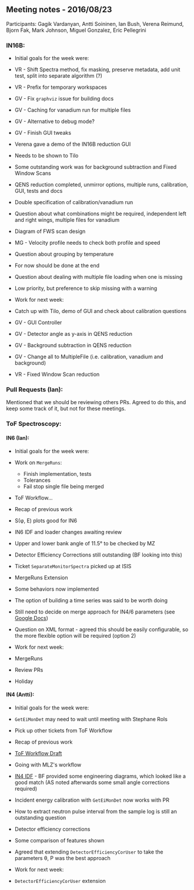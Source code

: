 ## Meeting notes - 2016/08/23

Participants: Gagik Vardanyan, Antti Soininen, Ian Bush, Verena Reimund, Bjorn Fak, Mark Johnson, Miguel Gonzalez, Eric Pellegrini 

### IN16B:

* Initial goals for the week were:
 * VR - Shift Spectra method, fix masking, preserve metadata, add unit test, split into separate algorithm (?)
 * VR - Prefix for temporary workspaces
 * GV - Fix `graphviz` issue for building docs
 * GV - Caching for vanadium run for multiple files
 * GV - Alternative to debug mode?
 * GV - Finish GUI tweaks

* Verena gave a demo of the IN16B reduction GUI
 * Needs to be shown to Tilo
 * Some outstanding work was for background subtraction and Fixed Window Scans
* QENS reduction completed, unmirror options, multiple runs, calibration, GUI, tests and docs
* Double specification of calibration/vanadium run
 * Question about what combinations might be required, independent left and right wings, multiple files for vanadium
* Diagram of FWS scan design
 * MG - Velocity profile needs to check both profile and speed
* Question about grouping by temperature
 * For now should be done at the end
* Question about dealing with multiple file loading when one is missing
 * Low priority, but preference to skip missing with a warning

* Work for next week:
 * Catch up with Tilo, demo of GUI and check about calibration questions
 * GV - GUI Controller
 * GV - Detector angle as y-axis in QENS reduction
 * GV - Background subtraction in QENS reduction
 * GV - Change all to MultipleFile (i.e. calibration, vanadium and background)
 * VR - Fixed Window Scan reduction

### Pull Requests (Ian):

Mentioned that we should be reviewing others PRs. Agreed to do this, and keep some track of it, but not for these meetings.

### ToF Spectroscopy:

#### IN6 (Ian):

* Initial goals for the week were:
 * Work on `MergeRuns`:
   * Finish implementation, tests
   * Tolerances
   * Fail stop single file being merged
 * ToF Workflow...

* Recap of previous work
 * S(&phi;, E) plots good for IN6
 * IN6 IDF and loader changes awaiting review
 * Upper and lower bank angle of 11.5&deg; to be checked by MZ
 * Detector Efficiency Corrections still outstanding (BF looking into this)
 * Ticket `SeparateMonitorSpectra` picked up at ISIS
* MergeRuns Extension
 * Some behaviors now implemented
 * The option of building a time series was said to be worth doing
 * Still need to decide on merge approach for IN4/6 parameters (see [Google Docs](https://goo.gl/d4uBTf))
 * Question on XML format - agreed this should be easily configurable, so the more flexible option will be required (option 2)

* Work for next week:
 * MergeRuns
 * Review PRs
 * Holiday

#### IN4 (Antti):

* Initial goals for the week were:
 * `GetEiMonDet` may need to wait until meeting with Stephane Rols
 * Pick up other tickets from ToF Workflow

* Recap of previous work
 * [ToF Workflow Draft](https://github.com/mantidproject/documents/blob/master/Project-Management/ILL/TOF_and_BS/Mantid_workflow_proposal.md)
 * Going with MLZ's workflow
 * [IN4 IDF](https://github.com/mantidproject/documents/blob/master/Project-Management/ILL/Instrument_Definitions/IN4/IN4_Geometry.md) - BF provided some engineering diagrams, which looked like a good match (AS noted afterwards some small angle corrections required)
* Incident energy calibration with `GetEiMonDet` now works with PR
* How to extract neutron pulse interval from the sample log is still an outstanding question
* Detector efficiency corrections
 * Some comparison of features shown
 * Agreed that extending `DetectorEfficiencyCorUser` to take the parameters &theta;, P was the best approach

* Work for next week:
 * `DetectorEfficiencyCorUser` extension

